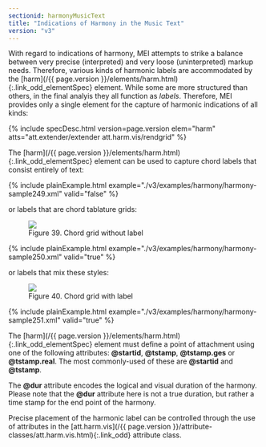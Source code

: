 ```yaml
---
sectionid: harmonyMusicText
title: "Indications of Harmony in the Music Text"
version: "v3"
---
```




With regard to indications of harmony, MEI attempts to strike a balance between very
precise (interpreted) and very loose (uninterpreted) markup needs. Therefore, various
kinds
of harmonic labels are accommodated by the [harm](/{{ page.version }}/elements/harm.html){:.link_odd_elementSpec} element. While some
are more <span class="q">structured</span> than others, in the final analyis they all function as
*labels*. Therefore, MEI provides only a single element for the capture of
harmonic indications of all kinds:



{% include specDesc.html version=page.version elem="harm" atts="att.extender/extender att.harm.vis/rendgrid" %}



The [harm](/{{ page.version }}/elements/harm.html){:.link_odd_elementSpec} element can be used to capture chord labels that consist
entirely of text:

{% include plainExample.html example="./v3/examples/harmony/harmony-sample249.xml" valid="false" %}

or labels that are chord tablature grids:


<figure class="figure">
   <img src="../../../../guidelines/v3/Images/modules/harmony/A7_5th.gif" class="img-responsive"></img>
   <figcaption class="figure-caption">Figure 39. Chord grid without label</figcaption>
</figure>
{% include plainExample.html example="./v3/examples/harmony/harmony-sample250.xml" valid="true" %}

or labels that mix these styles:


<figure class="figure">
   <img src="../../../../guidelines/v3/Images/modules/harmony/A7_1st.gif" class="img-responsive"></img>
   <figcaption class="figure-caption">Figure 40. Chord grid with label</figcaption>
</figure>
{% include plainExample.html example="./v3/examples/harmony/harmony-sample251.xml" valid="true" %}


The [harm](/{{ page.version }}/elements/harm.html){:.link_odd_elementSpec} element must define a point of attachment using one of the
following attributes: **@startid**, **@tstamp**, **@tstamp.ges** or
**@tstamp.real**. The most commonly-used of these are **@startid** and
**@tstamp**.

The **@dur** attribute encodes the logical and visual duration of the harmony. Please
note that the **@dur** attribute here is not a true duration, but rather a time stamp
for the end point of the harmony.

Precise placement of the harmonic label can be controlled through the use of attributes
in
the [att.harm.vis](/{{ page.version }}/attribute-classes/att.harm.vis.html){:.link_odd} attribute class.




